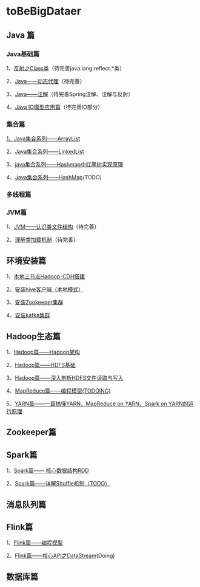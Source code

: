 # toBeBigDataer


## Java 篇

### Java基础篇

1、[反射之Class类](https://github.com/Rosscqu/toBeBigDataer/blob/master/1%E3%80%81Java%E7%AF%87/Java%20%E8%AF%AD%E8%A8%80%E5%9F%BA%E7%A1%80/Java%20%E5%8F%8D%E5%B0%84%E4%B9%8BClass%E7%B1%BB.md)（待完善java.lang.reflect.*类）

2、[Java——动态代理](https://github.com/Rosscqu/toBeBigDataer/blob/master/1%E3%80%81Java%E7%AF%87/Java%20%E8%AF%AD%E8%A8%80%E5%9F%BA%E7%A1%80/Java%E2%80%94%E2%80%94%E5%8A%A8%E6%80%81%E4%BB%A3%E7%90%86.md)（待完善）

3、[Java——注解](https://github.com/Rosscqu/toBeBigDataer/blob/master/1%E3%80%81Java%E7%AF%87/Java%20%E8%AF%AD%E8%A8%80%E5%9F%BA%E7%A1%80/Java%E2%80%94%E2%80%94%E6%B3%A8%E8%A7%A3.md)（待完善Spring注解、注解与反射）

4、[Java IO模型应用篇](https://github.com/Rosscqu/toBeBigDataer/blob/master/1%E3%80%81Java%E7%AF%87/Java%20%E8%AF%AD%E8%A8%80%E5%9F%BA%E7%A1%80/Java%E2%80%94%E2%80%94%E6%B7%B1%E5%85%A5%E7%90%86%E8%A7%A3IO%E5%BA%95%E5%B1%82%E5%8E%9F%E7%90%86.md)（待完善IO部分）

### 集合篇

[1、Java集合系列——ArrayList](https://github.com/Rosscqu/toBeBigDataer/blob/master/1%E3%80%81Java%E7%AF%87/Java%20%E8%AF%AD%E8%A8%80%E5%9F%BA%E7%A1%80/Java%E9%9B%86%E5%90%88%E7%B3%BB%E5%88%97%E2%80%94%E2%80%94ArrayList.md)

2、[Java集合系列——LinkedList](https://github.com/Rosscqu/toBeBigDataer/blob/master/1%E3%80%81Java%E7%AF%87/Java%20%E8%AF%AD%E8%A8%80%E5%9F%BA%E7%A1%80/Java%E9%9B%86%E5%90%88%E7%B3%BB%E5%88%97%E2%80%94%E2%80%94LinkedList.md)

3、[java集合系列——Hashmap中红黑树实现原理](https://github.com/Rosscqu/toBeBigDataer/blob/master/1%E3%80%81Java%E7%AF%87/Java%20%E8%AF%AD%E8%A8%80%E5%9F%BA%E7%A1%80/%E7%BA%A2%E9%BB%91%E6%A0%91%E7%9A%84%E5%AE%9E%E7%8E%B0%E2%80%94%E2%80%94%E5%9F%BA%E4%BA%8EJDK1.8%20HashMap.md)

4、[Java集合系列——HashMap](https://github.com/Rosscqu/toBeBigDataer/blob/master/1%E3%80%81Java%E7%AF%87/Java%20%E8%AF%AD%E8%A8%80%E5%9F%BA%E7%A1%80/Java%E9%9B%86%E5%90%88%E7%B3%BB%E5%88%97%E2%80%94%E2%80%94HashMap.md)(TODO)

### 多线程篇



### JVM篇

1、[JVM——认识类文件结构](https://github.com/Rosscqu/toBeBigDataer/blob/master/1%E3%80%81Java%E7%AF%87/JVM%E7%B3%BB%E5%88%97/%E7%B1%BB%E6%96%87%E4%BB%B6%E7%BB%93%E6%9E%84.md)（待完善）

2、[理解类加载机制](https://github.com/Rosscqu/toBeBigDataer/blob/master/1%E3%80%81Java%E7%AF%87/JVM%E7%B3%BB%E5%88%97/%E7%90%86%E8%A7%A3JVM%E2%80%94%E2%80%94%E8%99%9A%E6%8B%9F%E6%9C%BA%E7%B1%BB%E5%8A%A0%E8%BD%BD%E6%9C%BA%E5%88%B6.md)（待完善）

## 环境安装篇

1、[本地三节点Hadoop-CDH搭建](https://github.com/Rosscqu/toBeBigDataer/blob/master/2%E3%80%81%E7%8E%AF%E5%A2%83%E6%90%AD%E5%BB%BA%E7%AF%87/Linux%E7%8E%AF%E5%A2%83%E5%87%86%E5%A4%87.md)

2、[安装hive客户端（本地模式）](https://github.com/Rosscqu/toBeBigDataer/blob/master/2%E3%80%81%E7%8E%AF%E5%A2%83%E6%90%AD%E5%BB%BA%E7%AF%87/Hive%E5%AE%89%E8%A3%85%E6%95%99%E7%A8%8B%EF%BC%88centos%E7%89%88%EF%BC%89.md)

3、[安装Zookeeper集群](https://github.com/Rosscqu/toBeBigDataer/blob/master/2%E3%80%81%E7%8E%AF%E5%A2%83%E6%90%AD%E5%BB%BA%E7%AF%87/zookeeper-3.4.5-cdh5.14.2%E5%AE%89%E8%A3%85%E9%83%A8%E7%BD%B2.md)

4、[安装kafka集群](https://github.com/Rosscqu/toBeBigDataer/blob/master/2%E3%80%81%E7%8E%AF%E5%A2%83%E6%90%AD%E5%BB%BA%E7%AF%87/Kafka%E5%AE%89%E8%A3%85%E9%83%A8%E7%BD%B2%EF%BC%88centos%E7%89%88%E6%9C%AC%EF%BC%89.md)

## Hadoop生态篇

1、[Hadoop篇——Hadoop架构](https://github.com/Rosscqu/toBeBigDataer/blob/master/3%E3%80%81Hadoop%E7%AF%87/Hadoop%E7%AF%87%E2%80%94%E2%80%94Hadoop%E6%9E%B6%E6%9E%84.md)

2、[Hadoop篇——HDFS基础](https://github.com/Rosscqu/toBeBigDataer/blob/master/3%E3%80%81Hadoop%E7%AF%87/Hadoop%E7%AF%87%E2%80%94%E2%80%94HDFS%E5%9F%BA%E7%A1%80.md)

3、[Hadoop篇——深入剖析HDFS文件读取与写入](https://github.com/Rosscqu/toBeBigDataer/blob/master/3%E3%80%81Hadoop%E7%AF%87/Hadoop%E7%AF%87%E2%80%94%E2%80%94%E6%B7%B1%E5%85%A5%E5%89%96%E6%9E%90HDFS%E6%96%87%E4%BB%B6%E8%AF%BB%E5%8F%96%E4%B8%8E%E5%86%99%E5%85%A5.md)

4、[MapReduce篇——编程模型(TODOING)](https://github.com/Rosscqu/toBeBigDataer/blob/master/3%E3%80%81Hadoop%E7%AF%87/MapReduce%E7%AF%87%E2%80%94%E2%80%94MapReduce%E7%BC%96%E7%A8%8B%E6%A8%A1%E5%9E%8B.md)

5、[YARN篇——一篇搞懂YARN、MapReduce on YARN、Spark on YARN的运行原理](https://github.com/Rosscqu/toBeBigDataer/blob/master/3%E3%80%81Hadoop%E7%AF%87/YARN%E7%AF%87%E2%80%94%E2%80%94%E4%B8%80%E6%96%87%E7%9C%8B%E6%87%82YARN%E3%80%81MapReduce%20on%20YARN%E3%80%81Spark%20on%20YARN%E7%9A%84%E8%BF%90%E8%A1%8C%E5%8E%9F%E7%90%86.md)

## Zookeeper篇



## Spark篇

1、[Spark篇—— 核心数据结构RDD](https://github.com/Rosscqu/toBeBigDataer/blob/master/5%E3%80%81Spark%E7%AF%87/Spark%E7%AF%87%E2%80%94%E2%80%94%E6%A0%B8%E5%BF%83%E6%95%B0%E6%8D%AE%E7%BB%93%E6%9E%84RDD.md)

2、[Spark篇——详解Shuffle机制（TODO）](https://github.com/Rosscqu/toBeBigDataer/blob/master/5%E3%80%81Spark%E7%AF%87/Spark%E7%AF%87%E2%80%94%E2%80%94%E6%B7%B1%E5%85%A5%E7%90%86%E8%A7%A3Spark%E7%9A%84Shuffle%E6%9C%BA%E5%88%B6.md)

## 消息队列篇





## Flink篇

1、[Flink篇——编程模型](https://github.com/Rosscqu/toBeBigDataer/blob/master/7%E3%80%81Flink%E7%AF%87/Flink%E7%AF%87%E2%80%94%E2%80%94Flink%E7%BC%96%E7%A8%8B%E6%A8%A1%E5%9E%8B.md)

2、[Flink篇——核心API之DataStream](https://github.com/Rosscqu/toBeBigDataer/blob/master/7%E3%80%81Flink%E7%AF%87/Flink%E7%AF%87%E2%80%94%E2%80%94Flink%E6%A0%B8%E5%BF%83API%20DataStream.md)(Doing)



## 数据库篇

